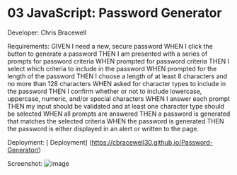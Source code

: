 # 03 JavaScript: Password Generator
Developer: Chris Bracewell

Requirements:
GIVEN I need a new, secure password
WHEN I click the button to generate a password
THEN I am presented with a series of prompts for password criteria
WHEN prompted for password criteria
THEN I select which criteria to include in the password
WHEN prompted for the length of the password
THEN I choose a length of at least 8 characters and no more than 128 characters
WHEN asked for character types to include in the password
THEN I confirm whether or not to include lowercase, uppercase, numeric, and/or special characters
WHEN I answer each prompt
THEN my input should be validated and at least one character type should be selected
WHEN all prompts are answered
THEN a password is generated that matches the selected criteria
WHEN the password is generated
THEN the password is either displayed in an alert or written to the page.





Deployment:
[ Deployment] (https://cbracewell30.github.io/Password-Generator/)

Screenshot:
![image](https://user-images.githubusercontent.com/93891189/146658963-2cf99f8e-5b88-4210-9e08-7962a0e7835e.png)
